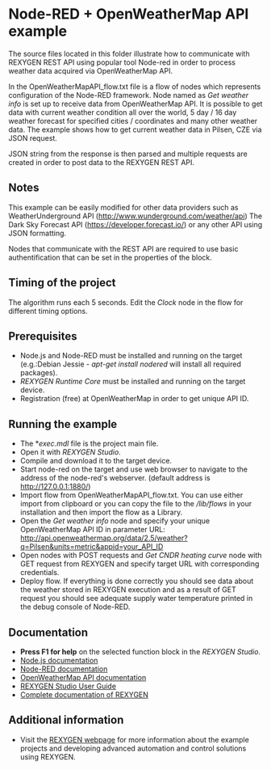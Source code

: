 Node-RED + OpenWeatherMap API example
=====================================

The source files located in this folder illustrate how to communicate with REXYGEN REST API using popular tool Node-red
in order to process weather data acquired via OpenWeatherMap API.

In the OpenWeatherMapAPI_flow.txt file is a flow of nodes which represents configuration of the Node-RED framework.
Node named as *Get weather info* is set up to receive data from OpenWeatherMap API. It is possible to get
data with current weather condition all over the world, 5 day / 16 day weather forecast
for specified cities / coordinates and many other weather data. The example shows how to
get current weather data in Pilsen, CZE via JSON request.

JSON string from the response is then parsed and multiple requests are created in order to post data to the REXYGEN REST API.

## Notes ##
This example can be easily modified for other data providers such as WeatherUnderground API (http://www.wunderground.com/weather/api)
The Dark Sky Forecast API (https://developer.forecast.io/) or any other API using JSON formatting.

Nodes that communicate with the REST API are required to use basic authentification that can be set in the properties of the block.

## Timing of the project ##
The algorithm runs each 5 seconds. Edit the *Clock* node in the flow for different timing options.

## Prerequisites ##
- Node.js and Node-RED must be installed and running on the target (e.g.:Debian Jessie - *apt-get install nodered* will install all
  required packages).
- *REXYGEN Runtime Core* must be installed and running on the target device.
- Registration (free) at OpenWeatherMap in order to get unique API ID.

## Running the example ##
- The **exec.mdl* file is the project main file.
- Open it with *REXYGEN Studio*.
- Compile and download it to the target device.
- Start node-red on the target and use web browser to navigate to the address of the node-red's webserver. (default address is
  http://127.0.0.1:1880/)
- Import flow from OpenWeatherMapAPI_flow.txt. You can use either import from clipboard or you can copy the file to the */lib/flows*
  in your installation and then import the flow as a Library.
- Open the *Get weather info* node and specify your unique OpenWeatherMap API ID in parameter URL:
http://api.openweathermap.org/data/2.5/weather?q=Pilsen&units=metric&appid=your_API_ID
- Open nodes with POST requests and *Get CNDR heating curve* node with GET request from REXYGEN and specify target URL
  with corresponding credentials.
- Deploy flow. If everything is done correctly you should see data about the weather stored in REXYGEN execution and as a result of GET
  request you should see adequate supply water temperature printed in the debug console of Node-RED.

## Documentation ##
- **Press F1 for help** on the selected function block in the *REXYGEN Studio*.
- [Node.js documentation](https://nodejs.org/en/docs/)
- [Node-RED documentation](http://nodered.org/docs/)
- [OpenWeatherMap API documentation](http://openweathermap.org/api)
- [REXYGEN Studio User Guide](https://www.rexygen.com/doc/PDF/ENGLISH/RexygenStudio_ENG.pdf)
- [Complete documentation of REXYGEN](http://www.rexygen.com/documentation-and-support)

## Additional information ##
- Visit the [REXYGEN webpage](http://www.rexygen.com) 
for more information about the example projects and developing advanced 
automation and control solutions using REXYGEN.